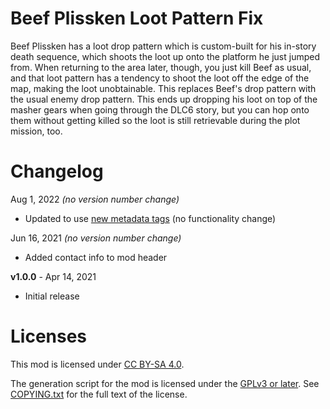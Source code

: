 Beef Plissken Loot Pattern Fix
==============================

Beef Plissken has a loot drop pattern which is custom-built for his in-story
death sequence, which shoots the loot up onto the platform he just jumped from.
When returning to the area later, though, you just kill Beef as usual, and that
loot pattern has a tendency to shoot the loot off the edge of the map, making
the loot unobtainable. This replaces Beef's drop pattern with the usual enemy
drop pattern.  This ends up dropping his loot on top of the masher gears when
going through the DLC6 story, but you can hop onto them without getting killed
so the loot is still retrievable during the plot mission, too.

Changelog
=========

Aug 1, 2022 *(no version number change)*
 * Updated to use [new metadata tags](https://github.com/apple1417/blcmm-parsing/tree/master/blimp)
   (no functionality change)

Jun 16, 2021 *(no version number change)*
 * Added contact info to mod header

**v1.0.0** - Apr 14, 2021
 * Initial release
 
Licenses
========

This mod is licensed under [CC BY-SA 4.0](https://creativecommons.org/licenses/by-sa/4.0/).

The generation script for the mod is licensed under the
[GPLv3 or later](https://www.gnu.org/licenses/quick-guide-gplv3.html).
See [COPYING.txt](../../COPYING.txt) for the full text of the license.


